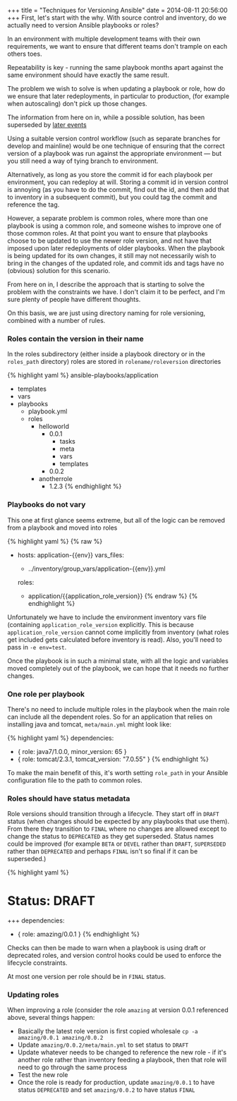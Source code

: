 +++
title = "Techniques for Versioning Ansible"
date = 2014-08-11 20:56:00
+++
First, let's start with the why. With source control and inventory, do we actually need 
to version Ansible playbooks or roles? 

In an environment with multiple development teams with their own requirements, we want
to ensure that different teams don't trample on each others toes. 

Repeatability is key - running the same playbook months apart against the same environment
should have exactly the same result. 

The problem we wish to solve is when updating a playbook or role, 
how do we ensure that later redeployments, in particular to production,
(for example when autoscaling) don't pick up those changes. 

<div class="alert alert-warning"><span class="glyphicon glyphicon-warning-sign"></span> The information from here on in, while a possible solution, has been
superseded by <a href="/2014/09/04/techniques-for-versioning-ansible-ii.html">later events</a>
</div>

Using a suitable version control workflow (such as separate branches for develop and mainline)
would be one technique of ensuring that the correct version of a playbook was run against the
appropriate environment &mdash; but you still need a way of tying branch to environment. 

Alternatively, as long as you store the commit id for each playbook per environment,
you can redeploy at will. Storing a commit id in 
version control is annoying (as you have to do the commit, find out the id, and then add that
to inventory in a subsequent commit), but you could tag the commit and reference the tag.

However, a separate problem is common roles, where more than one playbook is using a common role, and 
someone wishes to improve one of those common roles. At that point you want to ensure that
playbooks choose to be updated to use the newer role version, and not have that imposed upon
later redeployments of older playbooks. When the playbook is being updated for its own changes,
it still may not necessarily wish to bring in the changes of the updated role, and commit ids
and tags have no (obvious) solution for this scenario. 

From here on in, I describe the approach that is starting to solve the problem with the
constraints we have. I don't claim it to be perfect, and I'm sure plenty of people have 
different thoughts.

On this basis, we are just using directory naming for role versioning, combined with a number
of rules.

### Roles contain the version in their name

In the roles subdirectory (either inside a playbook directory or in the `roles_path` directory)
roles are stored in `rolename/roleversion` directories

{% highlight yaml %}
ansible-playbooks/application
 - templates
 - vars
 - playbooks
     - playbook.yml
     - roles
         - helloworld
             - 0.0.1
                 - tasks
                 - meta
                 - vars
                 - templates
             - 0.0.2
         - anotherrole
             - 1.2.3
{% endhighlight %}

### Playbooks do not vary
This one at first glance seems extreme, but all of the logic can be removed from a playbook
and moved into roles

{% highlight yaml %}
{% raw %}
- hosts: application-{{env}}
  vars_files: 
  - ../inventory/group_vars/application-{{env}}.yml

  roles:
  - application/{{application_role_version}}
{% endraw %}
{% endhighlight %}

Unfortunately we have to include the environment inventory vars file (containing
`application_role_version` explicitly. This is because `application_role_version` 
cannot come implicitly from inventory (what roles get included 
gets calculated before inventory is read). Also, you'll need to pass in `-e env=test`.

Once the playbook is in such a minimal state, with all the logic and variables moved completely
out of the playbook, we can hope that it needs no further changes. 

### One role per playbook

There's no need to include multiple roles in the playbook when the main role can
include all the dependent roles. So for an application that relies on installing java
and tomcat, `meta/main.yml` might look like:

{% highlight yaml %}
dependencies:
- { role: java7/1.0.0, minor_version: 65 }
- { role: tomcat/2.3.1, tomcat_version: "7.0.55" }
{% endhighlight %}

To make the main benefit of this, it's worth setting `role_path` in your Ansible configuration
file to the path to common roles. 

### Roles should have status metadata

Role versions should transition through a lifecycle. They start off in `DRAFT` status (when changes
should be expected by any playbooks that use them). From there they transition to `FINAL` 
where no changes are allowed except to change the status to `DEPRECATED` as they get
superseded. Status names could be improved (for example `BETA` or `DEVEL` rather than `DRAFT`, 
`SUPERSEDED` rather than `DEPRECATED` and perhaps `FINAL` isn't so final if it can be superseded.)

{% highlight yaml %}
# Status: DRAFT
+++
dependencies:
- { role: amazing/0.0.1 }
{% endhighlight %}

Checks can then be made to warn when a playbook is using draft or deprecated roles, and version
control hooks could be used to enforce the lifecycle constraints. 

At most one version per role should be in `FINAL` status.

### Updating roles

When improving a role (consider the role `amazing` at version 0.0.1 referenced above, 
several things happen:

* Basically the latest role version is first copied wholesale `cp -a amazing/0.0.1 amazing/0.0.2`
* Update `amazing/0.0.2/meta/main.yml` to set status to `DRAFT`
* Update whatever needs to be changed to reference the new role - if it's another role rather
  than inventory feeding a playbook, then that role will need to go through the same process
* Test the new role
* Once the role is ready for production, update `amazing/0.0.1` to have status `DEPRECATED` and
  set `amazing/0.0.2` to have status `FINAL`

